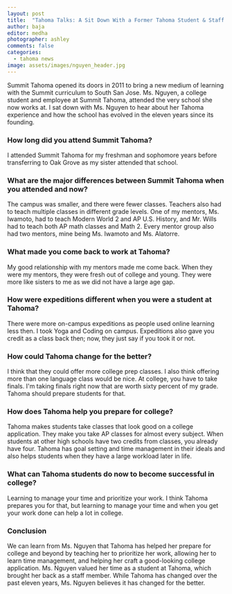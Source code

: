```yaml
---
layout: post
title:  "Tahoma Talks: A Sit Down With a Former Tahoma Student & Staff Member"
author: baja
editor: medha
photographer: ashley
comments: false
categories:
  - tahoma news
image: assets/images/nguyen_header.jpg
---
```

Summit Tahoma opened its doors in 2011 to bring a new medium of learning with the Summit curriculum to South San Jose. Ms. Nguyen, a college student and employee at Summit Tahoma, attended the very school she now works at. I sat down with Ms. Nguyen to hear about her Tahoma experience and how the school has evolved in the eleven years since its founding. 

### **How long did you attend Summit Tahoma?**

I attended Summit Tahoma for my freshman and sophomore years before transferring to Oak Grove as my sister attended that school. 

### **What are the major differences between Summit Tahoma when you attended and now?**

The campus was smaller, and there were fewer classes. Teachers also had to teach multiple classes in different grade levels. One of my mentors, Ms. Iwamoto, had to teach Modern World 2 and AP U.S. History, and Mr. Wills had to teach both AP math classes and Math 2. Every mentor group also had two mentors, mine being Ms. Iwamoto and Ms. Alatorre.

### **What made you come back to work at Tahoma?**

My good relationship with my mentors made me come back. When they were my mentors, they were fresh out of college and young. They were more like sisters to me as we did not have a large age gap. 

### **How were expeditions different when you were a student at Tahoma?**

There were more on-campus expeditions as people used online learning less then. I took Yoga and Coding on campus. Expeditions also gave you credit as a class back then; now, they just say if you took it or not. 

### **How could Tahoma change for the better?**

I think that they could offer more college prep classes. I also think offering more than one language class would be nice. At college, you have to take finals. I'm taking finals right now that are worth sixty percent of my grade. Tahoma should prepare students for that. 

### **How does Tahoma help you prepare for college?**

Tahoma makes students take classes that look good on a college application. They make you take AP classes for almost every subject. When students at other high schools have two credits from classes, you already have four. Tahoma has goal setting and time management in their ideals and also helps students when they have a large workload later in life. 

### **What can Tahoma students do now to become successful in college?**

Learning to manage your time and prioritize your work. I think Tahoma prepares you for that, but learning to manage your time and when you get your work done can help a lot in college. 

### **Conclusion**

We can learn from Ms. Nguyen that Tahoma has helped her prepare for college and beyond by teaching her to prioritize her work, allowing her to learn time management, and helping her craft a good-looking college application. Ms. Nguyen valued her time as a student at Tahoma, which brought her back as a staff member. While Tahoma has changed over the past eleven years, Ms. Nguyen believes it has changed for the better.